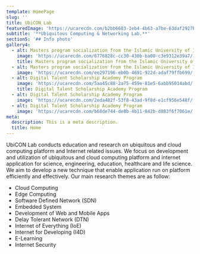 ```yaml
---
template: HomePage
slug: ''
title: UbiCON Lab
featuredImage: 'https://ucarecdn.com/b2bb6683-1eb4-4b63-a7be-63daf2927b3a/'
subtitle: '**Ubiquitous Computing & Networking Lab.**'
section5: '## Info photo'
gallery4:
  - alt: Masters program socialization from the Islamic University of Indonesia
    image: 'https://ucarecdn.com/6776828c-cc30-430b-ba08-c3e9312e39a7/'
    title: Masters program socialization from the Islamic University of Indonesia
  - alt: Masters program socialization from the Islamic University of Indonesia 1
    image: 'https://ucarecdn.com/ee297196-eb0b-4691-922d-adaf79ffb699/'
  - alt: Digital Talent Scholarship Academy Program
    image: 'https://ucarecdn.com/5aa45c88-2a75-459e-81e5-6abb95014abd/'
    title: Digital Talent Scholarship Academy Program
  - alt: Digital Talent Scholarship Academy Program
    image: 'https://ucarecdn.com/2eda482f-53f8-43ad-9f8d-e1cf956e548f/'
  - alt: Digital Talent Scholarship Academy Program
    image: 'https://ucarecdn.com/b68de744-de8b-4b11-842b-d883f6f7061e/'
meta:
  description: This is a meta description.
  title: Home
---
```

UbiCON Lab conducts education and research on ubiquitous and cloud computing platform and Internet related issues. We focus on development and utilization of ubiquitous and cloud computing platform and internet application for science, engineering, education, healthcare and life science. We aim to develop a new technique that enable application run on platform efficiently and effectively. Our main research themes are as follow:



* Cloud Computing
* Edge Computing
* Software Defined Network (SDN)
* Embedded System
* Development of Web and Mobile Apps
* Delay Tolerant Network (DTN)
* Internet of Everything (IoE)
* Internet for Developing (I4D)
* E-Learning
* Internet Security

